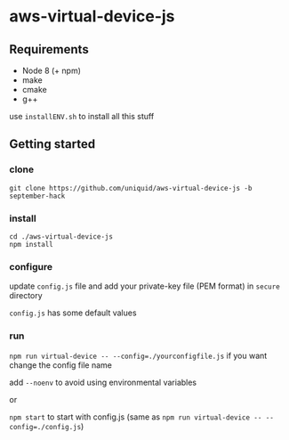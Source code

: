 # aws-virtual-device-js 

## Requirements  
- Node 8 (+ npm)
- make
- cmake
- g++

use `installENV.sh` to install all this stuff

## Getting started
### clone
`git clone https://github.com/uniquid/aws-virtual-device-js -b september-hack`

### install
```
cd ./aws-virtual-device-js
npm install
```

### configure
update `config.js` file and add your private-key file (PEM format) in `secure` directory

`config.js` has some default values

### run
`npm run virtual-device -- --config=./yourconfigfile.js` if you want change the config file name

add `--noenv` to avoid using environmental variables

or

`npm start` to start with config.js (same as `npm run virtual-device -- --config=./config.js`)
